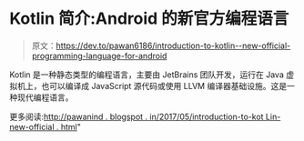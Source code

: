 # Kotlin 简介:Android 的新官方编程语言

> 原文：<https://dev.to/pawan6186/introduction-to-kotlin--new-official-programming-language-for-android>

Kotlin 是一种静态类型的编程语言，主要由 JetBrains 团队开发，运行在 Java 虚拟机上，也可以编译成 JavaScript 源代码或使用 LLVM 编译器基础设施。这是一种现代编程语言。

更多阅读:[http://pawanind . blogspot . in/2017/05/introduction-to-kot Lin-new-official . html](http://pawanind.blogspot.in/2017/05/introduction-to-kotlin-new-official.html)"